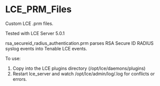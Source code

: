 # LCE_PRM_Files
Custom LCE .prm files.

Tested with LCE Server 5.0.1

rsa_secureid_radius_authentication.prm parses RSA Secure ID RADIUS syslog events into Tenable LCE events.  

To use:
1.  Copy into the LCE plugins directory (/opt/lce/daemons/plugins)
2.  Restart lce_server and watch /opt/lce/admin/log/<YEAR><MON>.log for conflicts or errors.
